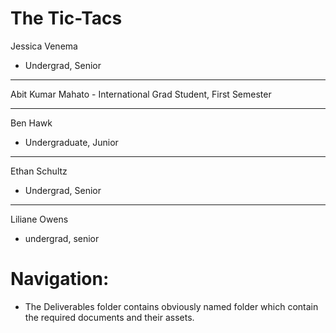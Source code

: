 # The Tic-Tacs

Jessica Venema 
 - Undergrad, Senior

----------
Abit Kumar Mahato
    - International Grad Student, First Semester

----------
Ben Hawk
 - Undergraduate, Junior
   
----------

Ethan Schultz
 - Undergrad, Senior
   
----------
 
Liliane Owens
 - undergrad, senior

# Navigation:

* The Deliverables folder contains obviously named folder which contain the required documents and their assets.
